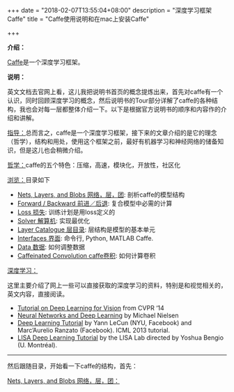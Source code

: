 +++
date = "2018-02-07T13:55:04+08:00"
description = "深度学习框架Caffe"
title = "Caffe使用说明和在mac上安装Caffe"

+++

**介绍：**

[Caffe](http://caffe.berkeleyvision.org/tutorial/)是一个深度学习框架。

**说明：**

英文文档去官网上看，这儿我把说明书首页的概念提炼出来，首先对caffe有一个认识，同时回顾深度学习的概念，然后说明书的Tour部分详解了caffe的各种结构，我也会对每一层都整体介绍一下。以下是根据官方说明书的顺序和内容作的介绍和讲解。

<u>指导：</u>总而言之，caffe是一个深度学习框架，接下来的文章介绍的是它的理念（哲学），结构和用处，使用这个框架之前，最好有机器学习和神经网络的储备知识，但是这儿也会稍微介绍。

<u>哲学：</u>caffe的五个特色：压缩，高速，模块化，开放性，社区化

<u>浏览：</u>目录如下

- [Nets, Layers, and Blobs 网络，层，团](http://caffe.berkeleyvision.org/tutorial/net_layer_blob.html): 剖析caffe的模型结构
- [Forward / Backward 前进／后退](http://caffe.berkeleyvision.org/tutorial/forward_backward.html): 复合模型中必需的计算
- [Loss 损失](http://caffe.berkeleyvision.org/tutorial/loss.html): 训练计划是用loss定义的
- [Solver 解算机](http://caffe.berkeleyvision.org/tutorial/solver.html): 实现最优化
- [Layer Catalogue 层目录](http://caffe.berkeleyvision.org/tutorial/layers.html): 层结构是模型的基本单元
- [Interfaces 界面](http://caffe.berkeleyvision.org/tutorial/interfaces.html): 命令行, Python, MATLAB Caffe.
- [Data 数据](http://caffe.berkeleyvision.org/tutorial/data.html): 如何调整数据
- [Caffeinated Convolution caffe卷积](http://caffe.berkeleyvision.org/tutorial/convolution.html): 如何计算卷积

<u>深度学习：</u>

这里主要介绍了网上一些可以直接获取的深度学习的资料，特别是和视觉相关的，英文内容，直接阅读。

- [Tutorial on Deep Learning for Vision](https://sites.google.com/site/deeplearningcvpr2014/) from CVPR ‘14
- [Neural Networks and Deep Learning](http://neuralnetworksanddeeplearning.com/index.html) by Michael Nielsen
- [Deep Learning Tutorial](http://www.cs.nyu.edu/~yann/talks/lecun-ranzato-icml2013.pdf) by Yann LeCun (NYU, Facebook) and Marc’Aurelio Ranzato (Facebook). ICML 2013 tutorial.
- [LISA Deep Learning Tutorial](http://deeplearning.net/tutorial/deeplearning.pdf) by the LISA Lab directed by Yoshua Bengio (U. Montréal).

---

然后跟随目录，开始看一下caffe的结构，首先：

<u>Nets, Layers, and Blobs 网络，层，团：</u>